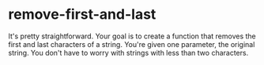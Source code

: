 # remove-first-and-last
It's pretty straightforward. Your goal is to create a function that removes the first and last characters of a string. You're given one parameter, the original string. You don't have to worry with strings with less than two characters.